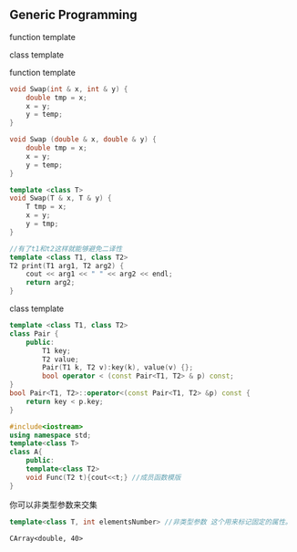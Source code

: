 ## Generic Programming

function template

class template

function template

```c++
void Swap(int & x, int & y) {
 	double tmp = x;
    x = y;
    y = temp;
}

void Swap (double & x, double & y) {
    double tmp = x;
    x = y;
    y = temp;
}

template <class T>
void Swap(T & x, T & y) {
	T tmp = x;
    x = y;
    y = tmp;
}

//有了t1和t2这样就能够避免二译性
template <class T1, class T2>
T2 print(T1 arg1, T2 arg2) {
	cout << arg1 << " " << arg2 << endl;
	return arg2;
}
```

class template

```c++
template <class T1, class T2>
class Pair {
    public:
    	T1 key;
    	T2 value;
    	Pair(T1 k, T2 v):key(k), value(v) {};
    	bool operator < (const Pair<T1, T2> & p) const;
}
bool Pair<T1, T2>::operator<(const Pair<T1, T2> &p) const {
	return key < p.key;
}
```

```c++
#include<iostream>
using namespace std;
template<class T>
class A{
    public:
    template<class T2>
    void Func(T2 t){cout<<t;} //成员函数模版
}
```

你可以非类型参数来交集

```c++
template<class T, int elementsNumber> //非类型参数 这个用来标记固定的属性。
```

```
CArray<double, 40>
```

